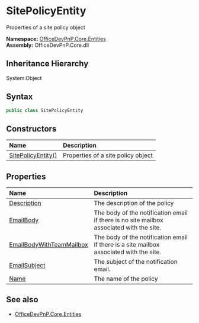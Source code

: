 # SitePolicyEntity
Properties of a site policy object  

**Namespace:** [OfficeDevPnP.Core.Entities](OfficeDevPnP.Core.Entities.md)  
**Assembly:** OfficeDevPnP.Core.dll  
## Inheritance Hierarchy
System.Object  

## Syntax
```C#
public class SitePolicyEntity
```
## Constructors
|**Name**|**Description**|
|:-----|:-----|
| [SitePolicyEntity()](OfficeDevPnP.Core.Entities.SitePolicyEntity.ctor1.md) | <summary> Properties of a site policy object </summary>
## Properties
|**Name**|**Description**|
|:-----|:-----|
| [Description](OfficeDevPnP.Core.Entities.SitePolicyEntity.Description.md) | The description of the policy
| [EmailBody](OfficeDevPnP.Core.Entities.SitePolicyEntity.EmailBody.md) | The body of the notification email if there is no site mailbox associated with the site.
| [EmailBodyWithTeamMailbox](OfficeDevPnP.Core.Entities.SitePolicyEntity.EmailBodyWithTeamMailbox.md) | The body of the notification email if there is a site mailbox associated with the site.
| [EmailSubject](OfficeDevPnP.Core.Entities.SitePolicyEntity.EmailSubject.md) | The subject of the notification email.
| [Name](OfficeDevPnP.Core.Entities.SitePolicyEntity.Name.md) | The name of the policy
## See also
- [OfficeDevPnP.Core.Entities](OfficeDevPnP.Core.Entities.md)
